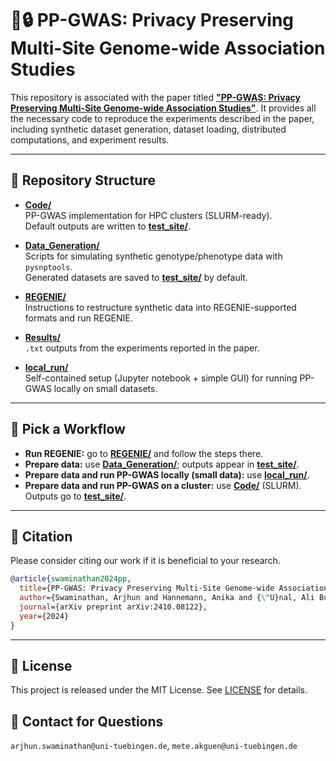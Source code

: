 # 🧬🔒 PP-GWAS: Privacy Preserving Multi-Site Genome-wide Association Studies

This repository is associated with the paper titled **["PP-GWAS: Privacy Preserving Multi-Site Genome-wide Association Studies"](https://arxiv.org/abs/2410.08122)**. It provides all the necessary code to reproduce the experiments described in the paper, including synthetic dataset generation, dataset loading, distributed computations, and experiment results.

---

## 📂 Repository Structure

- [**Code/**](Code/)  
  PP-GWAS implementation for HPC clusters (SLURM-ready).  
  Default outputs are written to [**test_site/**](test_site/).

- [**Data_Generation/**](Data_Generation/)  
  Scripts for simulating synthetic genotype/phenotype data with `pysnptools`.  
  Generated datasets are saved to [**test_site/**](test_site/) by default.

- [**REGENIE/**](REGENIE/)  
  Instructions to restructure synthetic data into REGENIE-supported formats and run REGENIE.

- [**Results/**](Results/)  
  `.txt` outputs from the experiments reported in the paper.

- [**local_run/**](local_run/)  
  Self-contained setup (Jupyter notebook + simple GUI) for running PP-GWAS locally on small datasets.

---

## 🧭 Pick a Workflow

- **Run REGENIE:** go to [**REGENIE/**](REGENIE/) and follow the steps there.  
- **Prepare data:** use [**Data_Generation/**](Data_Generation/); outputs appear in [**test_site/**](test_site/).
- **Prepare data and run PP-GWAS locally (small data):** use [**local_run/**](local_run/).  
- **Prepare data and run PP-GWAS on a cluster:** use [**Code/**](Code/) (SLURM). Outputs go to [**test_site/**](test_site/).

---

## 📝 Citation

Please consider citing our work if it is beneficial to your research. 

```bibtex
@article{swaminathan2024pp,
  title={PP-GWAS: Privacy Preserving Multi-Site Genome-wide Association Studies},
  author={Swaminathan, Arjhun and Hannemann, Anika and {\"U}nal, Ali Burak and Pfeifer, Nico and Akg{\"u}n, Mete},
  journal={arXiv preprint arXiv:2410.08122},
  year={2024}
}
```

---

## 📜 License

This project is released under the MIT License. See [LICENSE](LICENSE) for details.

## 📧 Contact for Questions
`arjhun.swaminathan@uni-tuebingen.de`, `mete.akguen@uni-tuebingen.de`
